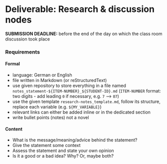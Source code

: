 Deliverable: Research & discussion nodes
========================================


__SUBMISSION DEADLINE:__ before the end of the day on which the class room discussion took place 


### Requirements

#### Formal

* language: German or English
* file written in Markdown (or reStructuredText)
* use given repository to store everything in a file named `notes_statement-${ITEM-NUMBER}_${STUDENT-ID}.md`
  (`ITEM-NUMBER` format: two digits - add leading `0` if necessary, e.g. `7` --> `07`) 
* use the given template `research-notes_template.md`, follow its structure, replace each
  variable (e.g. `${MY_VARIABLE}`) 
* relevant links can either be added inline or in the dedicated section
* write bullet points (notes) not a novel


#### Content

* What is the message/meaning/advice behind the statement?
* Give the statement some context
* Assess the statement and state your own opinion
* Is it a good or a bad idea? Why? Or, maybe both?

